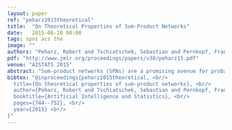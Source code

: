 ```yaml
---
layout: paper
ref: "peharz2015theoretical"
title:  "On Theoretical Properties of Sum-Product Networks"
date:   2015-06-10 00:00
tags: spns acs the
image: ""
authors: "Peharz, Robert and Tschiatschek, Sebastian and Pernkopf, Franz and Domingos, Pedro"
pdf: "http://www.jmlr.org/proceedings/papers/v38/peharz15.pdf"
venue: "AISTATS 2015"
abstract: "Sum-product networks (SPNs) are a promising avenue for probabilistic modeling and have been successfully applied to various tasks. However, some theoretic properties about SPNs are not yet well understood. In this paper we fill some gaps in the theoretic foundation of SPNs. First, we show that the weights of any complete and consistent SPN can be transformed into locally normalized weights without changing the SPN distribution. Second, we show that consistent SPNs cannot model distributions significantly (exponentially) more compactly than decomposable SPNs. As a third contribution, we extend the inference mechanisms known for SPNs with finite states to generalized SPNs with arbitrary input distributions."
bibtex: "@inproceedings{peharz2015theoretical, <br/>
  title={On theoretical properties of sum-product networks}, <br/>
  author={Peharz, Robert and Tschiatschek, Sebastian and Pernkopf, Franz and Domingos, Pedro}, <br/>
  booktitle={Artificial Intelligence and Statistics}, <br/>
  pages={744--752}, <br/>
  year={2015} <br/>
}"
---
```

